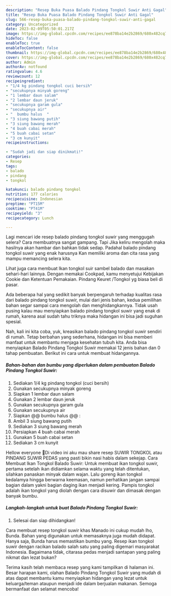 ```yaml
---
description: "Resep Buka Puasa Balado Pindang Tongkol Suwir Anti Gagal"
title: "Resep Buka Puasa Balado Pindang Tongkol Suwir Anti Gagal"
slug: 566-resep-buka-puasa-balado-pindang-tongkol-suwir-anti-gagal
category: Uncategorized
date: 2023-02-09T05:50:01.217Z
image: https://img-global.cpcdn.com/recipes/ee878ba14e2b2869/680x482cq70/balado-pindang-tongkol-suwir-foto-resep-utama.jpg
hideToc: false
enableToc: true
enableTocContent: false
thumbnail: https://img-global.cpcdn.com/recipes/ee878ba14e2b2869/680x482cq70/balado-pindang-tongkol-suwir-foto-resep-utama.jpg
cover: https://img-global.cpcdn.com/recipes/ee878ba14e2b2869/680x482cq70/balado-pindang-tongkol-suwir-foto-resep-utama.jpg
author: Admin
authorAv: notfound
ratingvalue: 4.6
reviewcount: 12
recipeingredient:
- "1/4 kg pindang tongkol cuci bersih"
- "secukupnya minyak goreng"
- "1 lembar daun salam"
- "2 lembar daun jeruk"
- "secukupnya garam gula"
- "secukupnya air"
- "  bumbu halus  "
- "3 siung bawang putih"
- "3 siung bawang merah"
- "4 buah cabai merah"
- "5 buah cabai setan"
- "3 cm kunyit"
recipeinstructions:

- "Sudah jadi dan siap dinikmati!"
categories:
- Resep
tags:
- balado
- pindang
- tongkol

katakunci: balado pindang tongkol 
nutrition: 177 calories
recipecuisine: Indonesian
preptime: "PT15M"
cooktime: "PT41M"
recipeyield: "3"
recipecategory: Lunch

---
```



Lagi mencari ide resep balado pindang tongkol suwir yang menggugah selera? Cara membuatnya sangat gampang. Tapi Jika keliru mengolah maka hasilnya akan hambar dan bahkan tidak sedap. Padahal balado pindang tongkol suwir yang enak harusnya Kan memiliki aroma dan cita rasa yang mampu memancing selera kita.


Lihat juga cara membuat Ikan tongkol suir sambel balado dan masakan sehari-hari lainnya. Dengan memakai Cookpad, kamu menyetujui Kebijakan Cookie dan Ketentuan Pemakaian. Pindang Keuret /Tongkol yg biasa beli di pasar.

Ada beberapa hal yang sedikit banyak berpengaruh terhadap kualitas rasa dari balado pindang tongkol suwir, mulai dari jenis bahan, kedua pemilihan bahan segar sampai cara mengolah dan menghidangkannya. Tidak usah pusing kalau mau menyiapkan balado pindang tongkol suwir yang enak di rumah, karena asal sudah tahu triknya maka hidangan ini bisa jadi suguhan spesial.


Nah, kali ini kita coba, yuk, kreasikan balado pindang tongkol suwir sendiri di rumah. Tetap berbahan yang sederhana, hidangan ini bisa memberi manfaat untuk membantu menjaga kesehatan tubuh kita. Anda bisa menyiapkan Balado Pindang Tongkol Suwir memakai 12 jenis bahan dan 0 tahap pembuatan. Berikut ini cara untuk membuat hidangannya.

<!--inarticleads1-->

##### Bahan-bahan dan bumbu yang diperlukan dalam pembuatan Balado Pindang Tongkol Suwir:

1. Sediakan 1/4 kg pindang tongkol (cuci bersih)
1. Gunakan secukupnya minyak goreng
1. Siapkan 1 lembar daun salam
1. Gunakan 2 lembar daun jeruk
1. Gunakan secukupnya garam gula
1. Gunakan secukupnya air
1. Siapkan  @@ bumbu halus @@ :
1. Ambil 3 siung bawang putih
1. Sediakan 3 siung bawang merah
1. Persiapkan 4 buah cabai merah
1. Gunakan 5 buah cabai setan
1. Sediakan 3 cm kunyit


Hellow everyone 👋Di video ini aku mau share resep SUWIR TONGKOL atau PINDANG SUWIR PEDAS yang pasti bikin nasi habis dalam sekejap. Cara Membuat Ikan Tongkol Balado Suwir: Untuk membuat ikan tongkol suwir, pertama setelah ikan didiamkan selama waktu yang telah ditentukan, silahkan panaskan minyak dalam wajan. Lalu goreng ikan tongkol kedalamya hingga berwarna keemasan, namun perhatikan jangan sampai bagian dalam yakni bagian daging ikan menjadi kering. Pampis tongkol adalah ikan tongkol yang diolah dengan cara disuwir dan dimasak dengan banyak bumbu. 

<!--inarticleads2-->

##### Langkah-langkah untuk buat Balado Pindang Tongkol Suwir:


1. Selesai dan siap dihidangkan!

Cara membuat resep tongkol suwir khas Manado ini cukup mudah lho, Bunda. Bahan yang digunakan untuk memasaknya juga mudah didapat. Hanya saja, Bunda harus memastikan bumbu yang. Resep ikan tongkol suwir dengan racikan balado salah satu yang paling digemari masyarakat Indonesia. Bagaimana tidak, citarasa pedas menjadi santapan yang paling nikmat dan lezat bukan? 

Terima kasih telah membaca resep yang kami tampilkan di halaman ini. Besar harapan kami, olahan Balado Pindang Tongkol Suwir yang mudah di atas dapat membantu kamu menyiapkan hidangan yang lezat untuk keluarga/teman ataupun menjadi ide dalam berjualan makanan. Semoga bermanfaat dan selamat mencoba!
